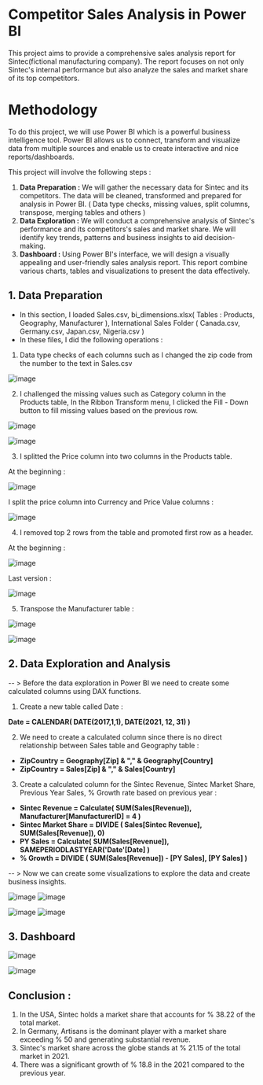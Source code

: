 # Competitor Sales Analysis in Power BI

This project aims to provide a comprehensive sales analysis report for Sintec(fictional manufacturing company). The report focuses on not only Sintec's internal performance but also analyze the sales and market share of its top competitors. 


# Methodology

To do this project, we will use Power BI which is a powerful business intelligence tool. Power BI allows us to connect, transform and visualize data from multiple sources and enable us to create interactive and nice reports/dashboards.

This project will involve the following steps :

1. <b>Data Preparation :</b> We will gather the necessary data for Sintec and its competitors. The data will be cleaned, transformed and prepared for analysis in Power BI. ( Data type checks, missing values, split columns, transpose, merging tables and others )
3. <b>Data Exploration :</b> We will conduct a comprehensive analysis of Sintec's performance and its competitors's sales and market share. We will identify key trends, patterns and business insights to aid decision-making.
4. <b>Dashboard : </b> Using Power BI's interface, we will design a visually appealing and user-friendly sales analysis report. This report combine various charts, tables and visualizations to present the data effectively.

## 1. Data Preparation
* In this section, I loaded Sales.csv, bi_dimensions.xlsx( Tables : Products, Geography, Manufacturer ), International Sales Folder ( Canada.csv, Germany.csv, Japan.csv, Nigeria.csv )
* In these files, I did the following operations :
1. Data type checks of each columns such as I changed the zip code from the number to the text in Sales.csv

![image](https://github.com/ugurEki/Competitor-Sales-Analysis/assets/82041882/7e645ae1-5f13-4f7c-9aa5-6af26bf61ecd)

2. I challenged the missing values such as Category column in the Products table, In the Ribbon Transform menu, I clicked the Fill - Down button to fill missing values based on the previous row. 

![image](https://github.com/ugurEki/Competitor-Sales-Analysis/assets/82041882/c1e57e7e-920c-45c8-9124-1d152995e29a)

![image](https://github.com/ugurEki/Competitor-Sales-Analysis/assets/82041882/5effec2f-b74c-47d6-87e3-3b1b7223e54e)

3. I splitted the Price column into two columns in the Products table. 

At the beginning :

![image](https://github.com/ugurEki/Competitor-Sales-Analysis/assets/82041882/a8a3eb5a-2ad2-4134-9f1a-453a64a53f65)

I split the price column into Currency and Price Value columns :

![image](https://github.com/ugurEki/Competitor-Sales-Analysis/assets/82041882/fdfaa586-517a-400b-aa8a-eae606880673)

4. I removed top 2 rows from the table and promoted first row as a header.

At the beginning :

![image](https://github.com/ugurEki/Competitor-Sales-Analysis/assets/82041882/10873551-0a15-4286-91b6-8c2baca821fc)

Last version :

![image](https://github.com/ugurEki/Competitor-Sales-Analysis/assets/82041882/19b07af1-8a33-4baf-be0b-7623f3fa935d)

5. Transpose the Manufacturer table :

![image](https://github.com/ugurEki/Competitor-Sales-Analysis/assets/82041882/53cce3aa-0fa2-4f51-b637-d3363e6bce6b)

![image](https://github.com/ugurEki/Competitor-Sales-Analysis/assets/82041882/4ce9e2c0-4f52-47fe-93ac-be9c7882b9a2)


## 2. Data Exploration and Analysis 

-- > Before the data exploration in Power BI we need to create some calculated columns using DAX functions.

1. Create a new table called Date :

<b>Date = CALENDAR( DATE(2017,1,1), DATE(2021, 12, 31) )</b>

2. We need to create a calculated column since there is no direct relationship between Sales table and Geography table :

* <b>ZipCountry = Geography[Zip] & "," & Geography[Country]</b>
* <b>ZipCountry = Sales[Zip] & "," & Sales[Country]</b>

3. Create a calculated column for the Sintec Revenue, Sintec Market Share, Previous Year Sales, % Growth rate based on previous year :

* <b>Sintec Revenue = Calculate( SUM(Sales[Revenue]), Manufacturer[ManufacturerID] = 4 )</b>
* <b>Sintec Market Share = DIVIDE ( Sales[Sintec Revenue], SUM(Sales[Revenue]), 0)</b>
* <b>PY Sales = Calculate( SUM(Sales[Revenue]), SAMEPERIODLASTYEAR('Date'[Date] )</b>
* <b>% Growth = DIVIDE ( SUM(Sales[Revenue]) - [PY Sales], [PY Sales] )</b>

-- > Now we can create some visualizations to explore the data and create business insights.

![image](https://github.com/ugurEki/Competitor-Sales-Analysis/assets/82041882/5183888d-a947-4e4f-8ed6-7915f07739ae)   ![image](https://github.com/ugurEki/Competitor-Sales-Analysis/assets/82041882/e42c33c2-a44c-4e20-a739-937f27518fb0)

![image](https://github.com/ugurEki/Competitor-Sales-Analysis/assets/82041882/453a944f-7161-43ba-a637-303779c4fbdd)   ![image](https://github.com/ugurEki/Competitor-Sales-Analysis/assets/82041882/0993cf4e-6560-4f76-bb2e-57c904515541)


## 3. Dashboard 

![image](https://github.com/ugurEki/Competitor-Sales-Analysis/assets/82041882/13874fab-e4a9-411a-a406-ee5c92c747b3)

![image](https://github.com/ugurEki/Competitor-Sales-Analysis/assets/82041882/193d31e8-1bd9-4096-bc15-ede6c801f8f9)


## Conclusion :

1. In the USA, Sintec holds a market share that accounts for % 38.22 of the total market.
2. In Germany, Artisans is the dominant player with a market share exceeding % 50 and generating substantial revenue.
3. Sintec's market share across the globe stands at % 21.15 of the total market in 2021.
4. There was a significant growth of % 18.8 in the 2021 compared to the previous year.



























